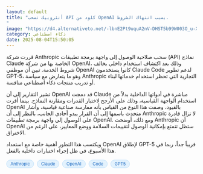 ```yaml
---
layout: default
title: "أنثروبيك تسحب API كلود من OpenAI بسبب انتهاك الشروط.
"
image: "https://d4.alternativeto.net/-lbnE2Pt9uquA2nV-DHST5b99W003O_u-XUHnRpuTgo/rs:fill:1520:760:0/g:ce:0:0/YWJzOi8vZGlzdC9jb250ZW50LzE3NTQzMjM1MTQwNjUucG5n.png"
category: ذكاء اصطناعي
date: 2025-08-04T15:50:05
---
```


قررت شركة Anthropic سحب صلاحية الوصول إلى واجهة برمجة تطبيقات (API) نماذج Claude الخاصة بها من شركة OpenAI، وذلك بعد اكتشاف استخدام داخلي يخالف شروط الخدمة. تبين أن موظفي OpenAI كانوا يستخدمون Claude Code لدعم تطوير GPT-5، وهو ما يتعارض مع سياسة Anthropic التجارية التي تحظر استخدام خدماتها لبناء أو تدريب منتجات ذكاء اصطناعي منافسة.

تشير التقارير إلى أن OpenAI قد دمجت Claude مباشرة في أدواتها الداخلية بدلاً من استخدام الواجهة القياسية، وذلك على الأرجح لاختبار القدرات ومقارنة النماذج. بينما أقرت OpenAI بالقيود، وصفت هذا النوع من القياس بأنه ممارسة صناعية قياسية، وأشار متحدث باسمها إلى أن القرار يبدو أحادي الجانب، بالنظر إلى أن Anthropic لا تزال قادرة على الوصول إلى واجهة برمجة تطبيقات OpenAI. ومع ذلك، أوضحت Anthropic أن OpenAI ستظل تتمتع بإمكانية الوصول لتقييمات السلامة ووضع المعايير، على الرغم من الاختراق.

ويكتسب هذا التطور أهمية خاصة مع استعداد OpenAI لإطلاق GPT-5 قريباً جداً، ربما في هذا الأسبوع، في ظل إجراء اختبارات داخلية بالفعل.

<div style="margin-top:2px; margin-bottom:2px;"><a href="https://bidjadraft.github.io/?query=Anthropic" style="background:#e3f2fd; color:#1565c0; font-size:80%; border-radius:12px; padding:3px 10px; margin:2px 4px 2px 0; display:inline-block; border:1px solid #bbdefb; text-decoration:none;">Anthropic</a> <a href="https://bidjadraft.github.io/?query=Claude" style="background:#e3f2fd; color:#1565c0; font-size:80%; border-radius:12px; padding:3px 10px; margin:2px 4px 2px 0; display:inline-block; border:1px solid #bbdefb; text-decoration:none;">Claude</a> <a href="https://bidjadraft.github.io/?query=OpenAI" style="background:#e3f2fd; color:#1565c0; font-size:80%; border-radius:12px; padding:3px 10px; margin:2px 4px 2px 0; display:inline-block; border:1px solid #bbdefb; text-decoration:none;">OpenAI</a> <a href="https://bidjadraft.github.io/?query=Code" style="background:#e3f2fd; color:#1565c0; font-size:80%; border-radius:12px; padding:3px 10px; margin:2px 4px 2px 0; display:inline-block; border:1px solid #bbdefb; text-decoration:none;">Code</a> <a href="https://bidjadraft.github.io/?query=GPT5" style="background:#e3f2fd; color:#1565c0; font-size:80%; border-radius:12px; padding:3px 10px; margin:2px 4px 2px 0; display:inline-block; border:1px solid #bbdefb; text-decoration:none;">GPT5</a></div><br><br>
